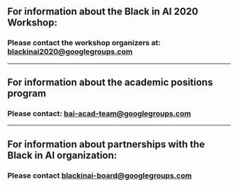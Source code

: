## For information about the Black in AI 2020 Workshop:
### Please contact the workshop organizers at: [blackinai2020@googlegroups.com](malito:blackinai2020@googlegroups.com)
----
## For information about the academic positions program 
### Please contact: [bai-acad-team@googlegroups.com](malito:bai-acad-team@googlegroups.com)
----
## For information about partnerships with the Black in AI organization:
### Please contact [blackinai-board@googlegroups.com](malito:blackinai-board@googlegroups.com)
